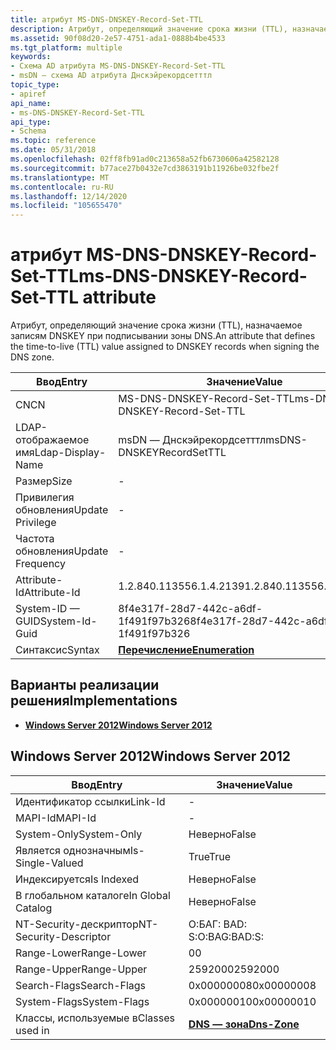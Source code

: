 ```yaml
---
title: атрибут MS-DNS-DNSKEY-Record-Set-TTL
description: Атрибут, определяющий значение срока жизни (TTL), назначаемое записям DNSKEY при подписывании зоны DNS.
ms.assetid: 90f08d20-2e57-4751-ada1-0888b4be4533
ms.tgt_platform: multiple
keywords:
- Схема AD атрибута MS-DNS-DNSKEY-Record-Set-TTL
- msDN — схема AD атрибута Днскэйрекордсетттл
topic_type:
- apiref
api_name:
- ms-DNS-DNSKEY-Record-Set-TTL
api_type:
- Schema
ms.topic: reference
ms.date: 05/31/2018
ms.openlocfilehash: 02ff8fb91ad0c213658a52fb6730606a42582128
ms.sourcegitcommit: b77ace27b0432e7cd3863191b11926be032fbe2f
ms.translationtype: MT
ms.contentlocale: ru-RU
ms.lasthandoff: 12/14/2020
ms.locfileid: "105655470"
---
```

# <a name="ms-dns-dnskey-record-set-ttl-attribute"></a><span data-ttu-id="92d94-105">атрибут MS-DNS-DNSKEY-Record-Set-TTL</span><span class="sxs-lookup"><span data-stu-id="92d94-105">ms-DNS-DNSKEY-Record-Set-TTL attribute</span></span>

<span data-ttu-id="92d94-106">Атрибут, определяющий значение срока жизни (TTL), назначаемое записям DNSKEY при подписывании зоны DNS.</span><span class="sxs-lookup"><span data-stu-id="92d94-106">An attribute that defines the time-to-live (TTL) value assigned to DNSKEY records when signing the DNS zone.</span></span>



| <span data-ttu-id="92d94-107">Ввод</span><span class="sxs-lookup"><span data-stu-id="92d94-107">Entry</span></span> | <span data-ttu-id="92d94-108">Значение</span><span class="sxs-lookup"><span data-stu-id="92d94-108">Value</span></span> |
|-------------------|--------------------------------------|
| <span data-ttu-id="92d94-109">CN</span><span class="sxs-lookup"><span data-stu-id="92d94-109">CN</span></span>                | <span data-ttu-id="92d94-110">MS-DNS-DNSKEY-Record-Set-TTL</span><span class="sxs-lookup"><span data-stu-id="92d94-110">ms-DNS-DNSKEY-Record-Set-TTL</span></span>         |
| <span data-ttu-id="92d94-111">LDAP-отображаемое имя</span><span class="sxs-lookup"><span data-stu-id="92d94-111">Ldap-Display-Name</span></span> | <span data-ttu-id="92d94-112">msDN — Днскэйрекордсетттл</span><span class="sxs-lookup"><span data-stu-id="92d94-112">msDNS-DNSKEYRecordSetTTL</span></span>             |
| <span data-ttu-id="92d94-113">Размер</span><span class="sxs-lookup"><span data-stu-id="92d94-113">Size</span></span>              | \-                                   |
| <span data-ttu-id="92d94-114">Привилегия обновления</span><span class="sxs-lookup"><span data-stu-id="92d94-114">Update Privilege</span></span>  | \-                                   |
| <span data-ttu-id="92d94-115">Частота обновления</span><span class="sxs-lookup"><span data-stu-id="92d94-115">Update Frequency</span></span>  | \-                                   |
| <span data-ttu-id="92d94-116">Attribute-Id</span><span class="sxs-lookup"><span data-stu-id="92d94-116">Attribute-Id</span></span>      | <span data-ttu-id="92d94-117">1.2.840.113556.1.4.2139</span><span class="sxs-lookup"><span data-stu-id="92d94-117">1.2.840.113556.1.4.2139</span></span>              |
| <span data-ttu-id="92d94-118">System-ID — GUID</span><span class="sxs-lookup"><span data-stu-id="92d94-118">System-Id-Guid</span></span>    | <span data-ttu-id="92d94-119">8f4e317f-28d7-442c-a6df-1f491f97b326</span><span class="sxs-lookup"><span data-stu-id="92d94-119">8f4e317f-28d7-442c-a6df-1f491f97b326</span></span> |
| <span data-ttu-id="92d94-120">Синтаксис</span><span class="sxs-lookup"><span data-stu-id="92d94-120">Syntax</span></span>            | [<span data-ttu-id="92d94-121">**Перечисление**</span><span class="sxs-lookup"><span data-stu-id="92d94-121">**Enumeration**</span></span>](s-enumeration.md) |



## <a name="implementations"></a><span data-ttu-id="92d94-122">Варианты реализации решения</span><span class="sxs-lookup"><span data-stu-id="92d94-122">Implementations</span></span>

-   [<span data-ttu-id="92d94-123">**Windows Server 2012**</span><span class="sxs-lookup"><span data-stu-id="92d94-123">**Windows Server 2012**</span></span>](#windows-server-2012)

## <a name="windows-server-2012"></a><span data-ttu-id="92d94-124">Windows Server 2012</span><span class="sxs-lookup"><span data-stu-id="92d94-124">Windows Server 2012</span></span>



| <span data-ttu-id="92d94-125">Ввод</span><span class="sxs-lookup"><span data-stu-id="92d94-125">Entry</span></span> | <span data-ttu-id="92d94-126">Значение</span><span class="sxs-lookup"><span data-stu-id="92d94-126">Value</span></span> |
|------------------------|------------------------------------------|
| <span data-ttu-id="92d94-127">Идентификатор ссылки</span><span class="sxs-lookup"><span data-stu-id="92d94-127">Link-Id</span></span>                | \-                                       |
| <span data-ttu-id="92d94-128">MAPI-Id</span><span class="sxs-lookup"><span data-stu-id="92d94-128">MAPI-Id</span></span>                | \-                                       |
| <span data-ttu-id="92d94-129">System-Only</span><span class="sxs-lookup"><span data-stu-id="92d94-129">System-Only</span></span>            | <span data-ttu-id="92d94-130">Неверно</span><span class="sxs-lookup"><span data-stu-id="92d94-130">False</span></span>                                    |
| <span data-ttu-id="92d94-131">Является однозначным</span><span class="sxs-lookup"><span data-stu-id="92d94-131">Is-Single-Valued</span></span>       | <span data-ttu-id="92d94-132">True</span><span class="sxs-lookup"><span data-stu-id="92d94-132">True</span></span>                                     |
| <span data-ttu-id="92d94-133">Индексируется</span><span class="sxs-lookup"><span data-stu-id="92d94-133">Is Indexed</span></span>             | <span data-ttu-id="92d94-134">Неверно</span><span class="sxs-lookup"><span data-stu-id="92d94-134">False</span></span>                                    |
| <span data-ttu-id="92d94-135">В глобальном каталоге</span><span class="sxs-lookup"><span data-stu-id="92d94-135">In Global Catalog</span></span>      | <span data-ttu-id="92d94-136">Неверно</span><span class="sxs-lookup"><span data-stu-id="92d94-136">False</span></span>                                    |
| <span data-ttu-id="92d94-137">NT-Security-дескриптор</span><span class="sxs-lookup"><span data-stu-id="92d94-137">NT-Security-Descriptor</span></span> | <span data-ttu-id="92d94-138">О:БАГ: BAD: S:</span><span class="sxs-lookup"><span data-stu-id="92d94-138">O:BAG:BAD:S:</span></span>                             |
| <span data-ttu-id="92d94-139">Range-Lower</span><span class="sxs-lookup"><span data-stu-id="92d94-139">Range-Lower</span></span>            | <span data-ttu-id="92d94-140">0</span><span class="sxs-lookup"><span data-stu-id="92d94-140">0</span></span>                                        |
| <span data-ttu-id="92d94-141">Range-Upper</span><span class="sxs-lookup"><span data-stu-id="92d94-141">Range-Upper</span></span>            | <span data-ttu-id="92d94-142">2592000</span><span class="sxs-lookup"><span data-stu-id="92d94-142">2592000</span></span>                                  |
| <span data-ttu-id="92d94-143">Search-Flags</span><span class="sxs-lookup"><span data-stu-id="92d94-143">Search-Flags</span></span>           | <span data-ttu-id="92d94-144">0x00000008</span><span class="sxs-lookup"><span data-stu-id="92d94-144">0x00000008</span></span>                               |
| <span data-ttu-id="92d94-145">System-Flags</span><span class="sxs-lookup"><span data-stu-id="92d94-145">System-Flags</span></span>           | <span data-ttu-id="92d94-146">0x00000010</span><span class="sxs-lookup"><span data-stu-id="92d94-146">0x00000010</span></span>                               |
| <span data-ttu-id="92d94-147">Классы, используемые в</span><span class="sxs-lookup"><span data-stu-id="92d94-147">Classes used in</span></span>        | [<span data-ttu-id="92d94-148">**DNS — зона**</span><span class="sxs-lookup"><span data-stu-id="92d94-148">**Dns-Zone**</span></span>](c-dnszone.md)<br/> |



 

 





